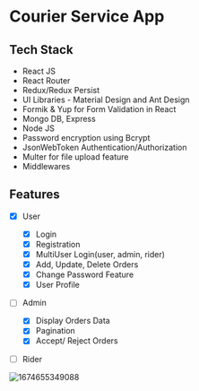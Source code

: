 # Courier Service App


## Tech Stack

* React JS
* React Router
* Redux/Redux Persist
* UI Libraries - Material Design and Ant Design
* Formik & Yup for Form Validation in React
* Mongo DB, Express
* Node JS
* Password encryption using Bcrypt
* JsonWebToken Authentication/Authorization
* Multer for file upload feature
* Middlewares

## Features
- [x] User
  - [x] Login
  - [x] Registration
  - [x] MultiUser Login(user, admin, rider)
  - [x] Add, Update, Delete Orders
  - [x] Change Password Feature
  - [x] User Profile
- [ ] Admin
  - [x] Display Orders Data
  - [x] Pagination
  - [x] Accept/ Reject Orders
 - [ ] Rider
  

![1674655349088](https://user-images.githubusercontent.com/54535708/214583709-029c6a23-34d1-4627-b3e4-1c23d5705061.png)

